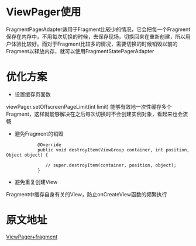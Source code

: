 # ViewPager使用 
 FragmentPagerAdapter适用于Fragment比较少的情况，它会把每一个Fragment保存在内存中，不用每次切换的时候，去保存现场，切换回来在重新创建，所以用户体验比较好。而对于Fragment比较多的情况，需要切换的时候销毁以前的Fragment以释放内存，就可以使用FragmentStatePagerAdapter

 # 优化方案 

- 设置缓存页面数 

viewPager.setOffscreenPageLimit(int limit) 能够有效地一次性缓存多个Fragment，这样就能够解决在之后每次切换时不会创建实例对象，看起来也会流畅

- 避免Fragment的销毁

```
            @Override
            public void destroyItem(ViewGroup container, int position, Object object) { 
   
               // super.destroyItem(container, position, object);
            }
```

- 避免重复创建View

Fragment中缓存自身有关的View，防止onCreateView函数的频繁执行

# 原文地址

[ViewPager+fragment](https://cloud.tencent.com/developer/article/2108470#:~:text=viewPager.setOffscreenPageLimit%20%28int,limit%29%20%E8%83%BD%E5%A4%9F%E6%9C%89%E6%95%88%E5%9C%B0%E4%B8%80%E6%AC%A1%E6%80%A7%E7%BC%93%E5%AD%98%E5%A4%9A%E4%B8%AAFragment%EF%BC%8C%E8%BF%99%E6%A0%B7%E5%B0%B1%E8%83%BD%E5%A4%9F%E8%A7%A3%E5%86%B3%E5%9C%A8%E4%B9%8B%E5%90%8E%E6%AF%8F%E6%AC%A1%E5%88%87%E6%8D%A2%E6%97%B6%E4%B8%8D%E4%BC%9A%E5%88%9B%E5%BB%BA%E5%AE%9E%E4%BE%8B%E5%AF%B9%E8%B1%A1%EF%BC%8C%E7%9C%8B%E8%B5%B7%E6%9D%A5%E4%B9%9F%E4%BC%9A%E6%B5%81%E7%95%85%E3%80%82?pos=comment)